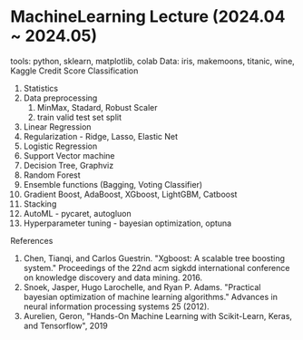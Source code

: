# MachineLearning Lecture (2024.04 ~ 2024.05)

tools: python, sklearn, matplotlib, colab
Data: iris, makemoons, titanic, wine, Kaggle Credit Score Classification 

1. Statistics
2. Data preprocessing
   1) MinMax, Stadard, Robust Scaler
   2) train valid test set split
4. Linear Regression
5. Regularization - Ridge, Lasso, Elastic Net
6. Logistic Regression
7. Support Vector machine
8. Decision Tree, Graphviz
9. Random Forest
10. Ensemble functions (Bagging, Voting Classifier)
11. Gradient Boost, AdaBoost, XGboost, LightGBM, Catboost
12. Stacking
13. AutoML - pycaret, autogluon
14. Hyperparameter tuning - bayesian optimization, optuna


References
1. Chen, Tianqi, and Carlos Guestrin. "Xgboost: A scalable tree boosting system." Proceedings of the 22nd acm sigkdd international conference on knowledge discovery and data mining. 2016.
2. Snoek, Jasper, Hugo Larochelle, and Ryan P. Adams. "Practical bayesian optimization of machine learning algorithms." Advances in neural information processing systems 25 (2012).
3. Aurelien, Geron, "Hands-On Machine Learning with Scikit-Learn, Keras, and Tensorflow", 2019
